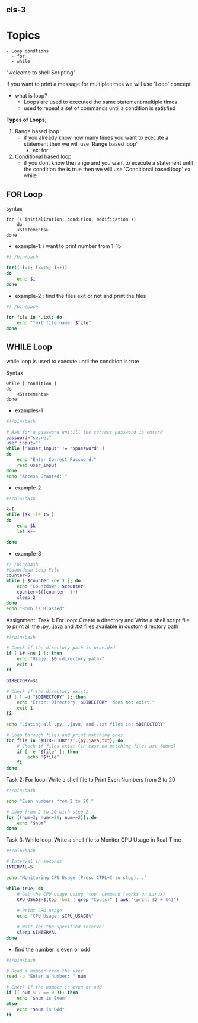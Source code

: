 ## cls-3

# Topics 
    - Loop condtions 
      - for 
      - while 

"welcome to shell Scripting"

if you want to print a message for multiple times we will use 'Loop' concept 

* what is loop?
  - Loops are used to executed the same statement multiple times 
  - used to repeat a set of commands until a condition is satisfied 

**Types of Loops;**

1. Range based loop
   - if you already know how many times you want to execute a statement then we will use 'Range based loop'
       - ex: for 
2. Conditional based loop 
    - if you dont know the range and you want to execute a statement until the condition the is true then we will use 'Conditional based loop'
        ex: while 

FOR Loop
--------
syntax 

```
for (( initialization; condition; modification )) 
    do
    <Statements>
done
```
* example-1: i want to print number from 1-15

```bash
#! /bin/bash

for(( i=1; i<=15; i++))
do
    echo $i
done

```
* example-2 : find the files exit or not and print the files 

```sh
#! /bin/bash

for file in *.txt; do
    echo "Text file name: $file"
done 
```

WHILE Loop
----------
while loop is used to execute until the condition is true

Syntax
```
while [ condition ]
do
	<Statements>
done
```
* examples-1

```sh
#!/bin/bash

# Ask for a password unitill the correct password is enterd 
password="secret"
user_input=""
while ["$user_input" != "$password" ]
do
    echo "Enter Correct Password:"
    read user_input
done
echo "Access Granted!!"
```
* example-2

```sh
#!/bin/bash

k=I
while [$k -le 15 ]
do 
    echo $k
    let k++

done 
```

* example-3

```sh
#! /bin/bash
#Countdown Loop File
counter=5
while [ $counter -ge 1 ]; do
    echo "Countdown: $counter"
    counter=$((counter -1))
    sleep 2
done 
echo "Bomb is Blasted"
```

Assignment:
Task 1: For loop: Create a directory and Write a shell script file to print all the .py, .java and .txt files available in custom directory path

```bash
#!/bin/bash

# Check if the directory path is provided
if [ $# -ne 1 ]; then
    echo "Usage: $0 <directory_path>"
    exit 1
fi

DIRECTORY=$1

# Check if the directory exists
if [ ! -d "$DIRECTORY" ]; then
    echo "Error: Directory '$DIRECTORY' does not exist."
    exit 1
fi

echo "Listing all .py, .java, and .txt files in: $DIRECTORY"

# Loop through files and print matching ones
for file in "$DIRECTORY"/*.{py,java,txt}; do
    # Check if files exist (in case no matching files are found)
    if [ -e "$file" ]; then
        echo "$file"
    fi
done

```
Task 2: For loop: Write a shell file to Print Even Numbers from 2 to 20

```bash
#!/bin/bash

echo "Even numbers from 2 to 20:"

# Loop from 2 to 20 with step 2
for ((num=2; num<=20; num+=2)); do
    echo "$num"
done

```
Task 3: While loop: Write a shell file to Monitor CPU Usage in Real-Time

```bash
#!/bin/bash

# Interval in seconds
INTERVAL=5

echo "Monitoring CPU Usage (Press CTRL+C to stop)..."

while true; do
    # Get the CPU usage using 'top' command (works on Linux)
    CPU_USAGE=$(top -bn1 | grep "Cpu(s)" | awk '{print $2 + $4}')
    
    # Print CPU usage
    echo "CPU Usage: $CPU_USAGE%"

    # Wait for the specified interval
    sleep $INTERVAL
done

```
* find the number is even or odd 
```bash
#!/bin/bash

# Read a number from the user
read -p "Enter a number: " num

# Check if the number is even or odd
if (( num % 2 == 0 )); then
    echo "$num is Even"
else
    echo "$num is Odd"
fi

```